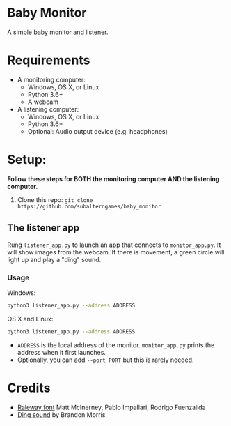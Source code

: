 # Baby Monitor

A simple baby monitor and listener.

# Requirements

- A monitoring computer:
  - Windows, OS X, or Linux
  - Python 3.6+
  - A webcam
- A listening computer:
  - Windows, OS X, or Linux
  - Python 3.6+
  - Optional: Audio output device (e.g. headphones)

# Setup:

**Follow these steps for BOTH the monitoring computer AND the listening computer.**

1. Clone this repo: `git clone https://github.com/subalterngames/baby_monitor`

## The listener app

Rung `listener_app.py` to launch an app that connects to `monitor_app.py`. It will show images from the webcam. If there is movement, a green circle will light up and play a "ding" sound.

### Usage

Windows:

```bash
python3 listener_app.py --address ADDRESS
```

OS X and Linux:

```bash
python3 listener_app.py --address ADDRESS
```

- `ADDRESS` is the local address of the monitor. `monitor_app.py` prints the address when it first launches.
- Optionally, you can add `--port PORT` but this is rarely needed.

# Credits

- [Raleway font](https://fonts.google.com/specimen/Raleway) Matt McInerney, Pablo Impallari, Rodrigo Fuenzalida
- [Ding sound](https://opengameart.org/content/completion-sound) by Brandon Morris